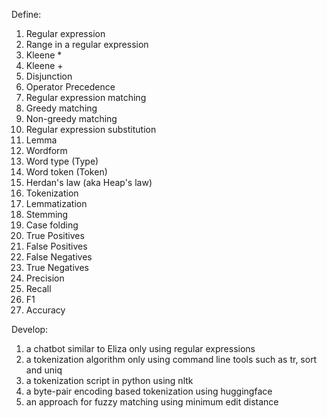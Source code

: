 Define:
1. Regular expression
1. Range in a regular expression
1. Kleene *
1. Kleene +
1. Disjunction
1. Operator Precedence
1. Regular expression matching
1. Greedy matching
1. Non-greedy matching
1. Regular expression substitution
1. Lemma
1. Wordform
1. Word type (Type)
1. Word token (Token)
1. Herdan's law (aka Heap's law)
1. Tokenization
1. Lemmatization
1. Stemming
1. Case folding
1. True Positives
1. False Positives
1. False Negatives
1. True Negatives
1. Precision
1. Recall
1. F1
1. Accuracy

Develop:
1. a chatbot similar to Eliza only using regular expressions
1. a tokenization algorithm only using command line tools such as tr, sort and uniq
1. a tokenization script in python using nltk
1. a byte-pair encoding based tokenization using huggingface
1. an approach for fuzzy matching using minimum edit distance